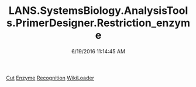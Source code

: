 ﻿---
title: LANS.SystemsBiology.AnalysisTools.PrimerDesigner.Restriction_enzyme
date: 6/19/2016 11:14:45 AM
---

[Cut](T-LANS.SystemsBiology.AnalysisTools.PrimerDesigner.Restriction_enzyme.Cut.html)
[Enzyme](T-LANS.SystemsBiology.AnalysisTools.PrimerDesigner.Restriction_enzyme.Enzyme.html)
[Recognition](T-LANS.SystemsBiology.AnalysisTools.PrimerDesigner.Restriction_enzyme.Recognition.html)
[WikiLoader](T-LANS.SystemsBiology.AnalysisTools.PrimerDesigner.Restriction_enzyme.WikiLoader.html)
